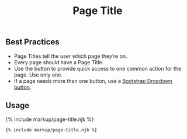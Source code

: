 ﻿---
title: Page Title
summary: The Page Title block explains the purpose of a page.
tags: components
layout: guide
eleventyNavigation:
  key: Page Title
  parent: Components
  order: 220
  excerpt: The Page Title block explains the purpose of a page.
  img: /img/illustrations/illus-page-title.svg
---

## Best Practices

- Page Titles tell the user which page they’re on.
- Every page should have a Page Title. 
- Use the button to provide quick access to one common action for the page. Use only one.
- If a page needs more than one button, use a <a href="https://getbootstrap.com/docs/4.5/components/dropdowns/#single-button" target="_blank">Bootstrap Dropdown button</a>.

## Usage

{% include markup/page-title.njk %}

``` html
{% include markup/page-title.njk %}
```
